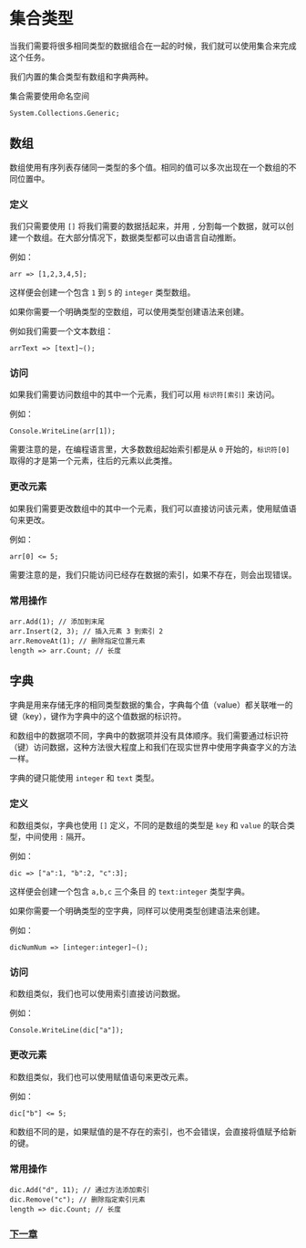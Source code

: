 # 集合类型
当我们需要将很多相同类型的数据组合在一起的时候，我们就可以使用集合来完成这个任务。

我们内置的集合类型有数组和字典两种。

集合需要使用命名空间 
```
System.Collections.Generic;
```
## 数组
数组使用有序列表存储同一类型的多个值。相同的值可以多次出现在一个数组的不同位置中。
    
### 定义
我们只需要使用 `[]` 将我们需要的数据括起来，并用 `,` 分割每一个数据，就可以创建一个数组。在大部分情况下，数据类型都可以由语言自动推断。

例如：
```
arr => [1,2,3,4,5];
```
这样便会创建一个包含 `1` 到 `5` 的 `integer` 类型数组。

如果你需要一个明确类型的空数组，可以使用类型创建语法来创建。

例如我们需要一个文本数组：
```
arrText => [text]~();
```
### 访问
如果我们需要访问数组中的其中一个元素，我们可以用 `标识符[索引]` 来访问。

例如：
```
Console.WriteLine(arr[1]);
```
需要注意的是，在编程语言里，大多数数组起始索引都是从 `0` 开始的，`标识符[0]` 取得的才是第一个元素，往后的元素以此类推。
### 更改元素
如果我们需要更改数组中的其中一个元素，我们可以直接访问该元素，使用赋值语句来更改。

例如：
```
arr[0] <= 5;
```
需要注意的是，我们只能访问已经存在数据的索引，如果不存在，则会出现错误。
### 常用操作
```
arr.Add(1); // 添加到末尾
arr.Insert(2, 3); // 插入元素 3 到索引 2
arr.RemoveAt(1); // 删除指定位置元素
length => arr.Count; // 长度
```
## 字典
字典是用来存储无序的相同类型数据的集合，字典每个值（value）都关联唯一的键（key），键作为字典中的这个值数据的标识符。

和数组中的数据项不同，字典中的数据项并没有具体顺序。我们需要通过标识符（键）访问数据，这种方法很大程度上和我们在现实世界中使用字典查字义的方法一样。

字典的键只能使用 `integer` 和 `text` 类型。
### 定义
和数组类似，字典也使用 `[]` 定义，不同的是数组的类型是 `key` 和 `value` 的联合类型，中间使用 `:` 隔开。

例如：
```
dic => ["a":1, "b":2, "c":3];
```
这样便会创建一个包含 `a,b,c` 三个条目 的 `text:integer` 类型字典。

如果你需要一个明确类型的空字典，同样可以使用类型创建语法来创建。

例如：
```
dicNumNum => [integer:integer]~();
```
### 访问
和数组类似，我们也可以使用索引直接访问数据。

例如：
```
Console.WriteLine(dic["a"]);
```
### 更改元素
和数组类似，我们也可以使用赋值语句来更改元素。

例如：
```
dic["b"] <= 5;
```
和数组不同的是，如果赋值的是不存在的索引，也不会错误，会直接将值赋予给新的键。
### 常用操作
```
dic.Add("d", 11); // 通过方法添加索引
dic.Remove("c"); // 删除指定索引元素
length => dic.Count; // 长度
```
### [下一章](判断.md)